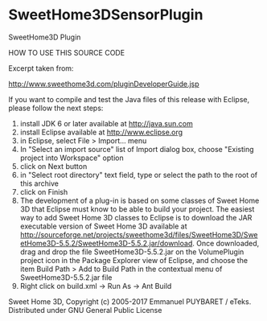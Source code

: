 # SweetHome3DSensorPlugin
SweetHome3D Plugin

HOW TO USE THIS SOURCE CODE

Excerpt taken from:

http://www.sweethome3d.com/pluginDeveloperGuide.jsp

If you want to compile and test the Java files of this release 
with Eclipse, please follow the next steps:
1. install JDK 6 or later available at http://java.sun.com
2. install Eclipse available at http://www.eclipse.org
3. in Eclipse, select File > Import... menu
4. In "Select an import source" list of Import dialog box, 
   choose "Existing project into Workspace" option
5. click on Next button
6. in "Select root directory" text field, 
   type or select the path to the root of this archive
7. click on Finish
8. The development of a plug-in is based on some classes of Sweet Home 3D that Eclipse must know to be able to build your project. The easiest way to add Sweet Home 3D classes to Eclipse is to download the JAR executable version of Sweet Home 3D available at http://sourceforge.net/projects/sweethome3d/files/SweetHome3D/SweetHome3D-5.5.2/SweetHome3D-5.5.2.jar/download. Once downloaded, drag and drop the file SweetHome3D-5.5.2.jar on the VolumePlugin project icon in the Package Explorer view of Eclipse, and choose the item Build Path > Add to Build Path in the contextual menu of SweetHome3D-5.5.2.jar file
9. Right click on build.xml -> Run As -> Ant Build

Sweet Home 3D, Copyright (c) 2005-2017 Emmanuel PUYBARET / eTeks. 
Distributed under GNU General Public License

